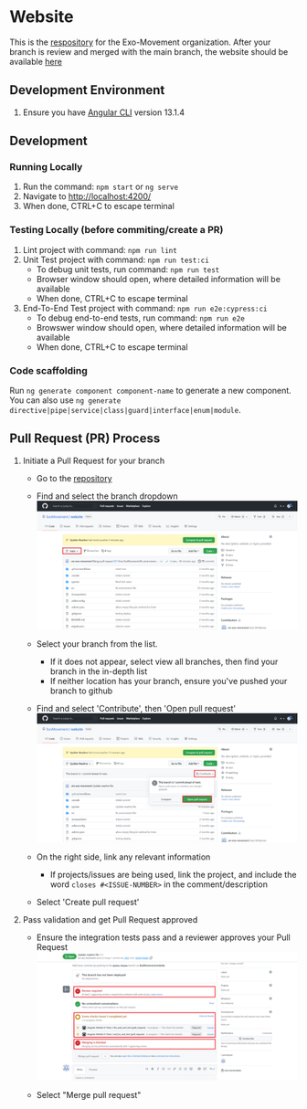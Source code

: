 # Website

This is the [respository](https://github.com/ExoMovement/website) for the Exo-Movement organization. After your branch is review and merged with the main branch, the website should be available [here](https://exomovement.github.io/website/)

## Development Environment

1. Ensure you have [Angular CLI](https://github.com/angular/angular-cli) version 13.1.4

## Development

### Running Locally
1. Run the command: `npm start` or `ng serve`
2. Navigate to [http://localhost:4200/](http://localhost:4200/)
3. When done, CTRL+C to escape terminal

### Testing Locally (before commiting/create a PR)
1. Lint project with command: `npm run lint`
2. Unit Test project with command: `npm run test:ci`
     * To debug unit tests, run command: `npm run test`
     * Browser window should open, where detailed information will be available
     * When done, CTRL+C to escape terminal
3. End-To-End Test project with command: `npm run e2e:cypress:ci`
     * To debug end-to-end tests, run command: `npm run e2e`
     * Browswer window should open, where detailed information will be available
     * When done, CTRL+C to escape terminal

### Code scaffolding

Run `ng generate component component-name` to generate a new component. You can also use `ng generate directive|pipe|service|class|guard|interface|enum|module`.

## Pull Request (PR) Process

1. Initiate a Pull Request for your branch
     * Go to the [repository](https://github.com/ExoMovement/website)
     * Find and select the branch dropdown
<kbd>![By default, the dropdown should say 'main'. It is on the left, above the code files](https://github.com/ExoMovement/website/blob/main/readme-resources/repo-code-tab.png?raw=true)

     * Select your branch from the list. 
         * If it does not appear, select view all branches, then find your branch in the in-depth list
         * If neither location has your branch, ensure you've pushed your branch to github
     * Find and select 'Contribute', then 'Open pull request'
<kbd>![This should be just above the top-right of the code files](https://github.com/ExoMovement/website/blob/main/readme-resources/repo-code-tab-create-pr.png?raw=true)
  
     * On the right side, link any relevant information
         * If projects/issues are being used, link the project, and include the word `closes #<ISSUE-NUMBER>` in the comment/description
     * Select 'Create pull request'
2. Pass validation and get Pull Request approved
     * Ensure the integration tests pass and a reviewer approves your Pull Request
<kbd>![This should be just above the top-right of the code files](https://github.com/ExoMovement/website/blob/main/readme-resources/pr-validations.png?raw=true)
  
     * Select "Merge pull request"
